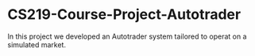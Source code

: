 # CS219-Course-Project-Autotrader
In this project we developed an Autotrader system tailored to operat on a simulated market.
